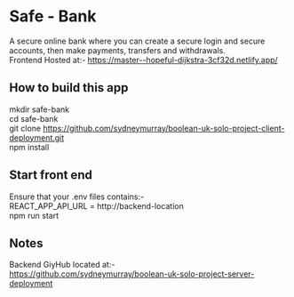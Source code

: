 # Safe - Bank 
A secure online bank where you can create a secure login and secure accounts, then make payments, transfers and withdrawals. \
Frontend Hosted at:- https://master--hopeful-dijkstra-3cf32d.netlify.app/ 

## How to build this app
mkdir safe-bank \
cd safe-bank \
git clone https://github.com/sydneymurray/boolean-uk-solo-project-client-deployment.git \
npm install

## Start front end
Ensure that your .env files contains:- \
REACT_APP_API_URL = http://backend-location \
npm run start

## Notes
Backend GiyHub located at:- \
https://github.com/sydneymurray/boolean-uk-solo-project-server-deployment